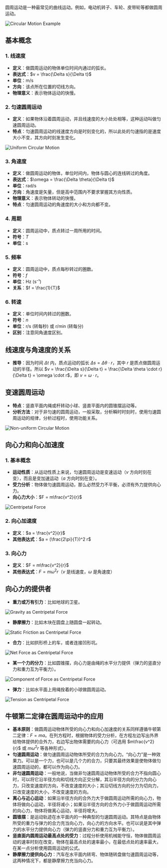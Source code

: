 

圆周运动是一种最常见的曲线运动。例如，电动机转子、车轮、皮带轮等都做圆周运动。

![Circular Motion Example](https://idoogoo.com/wp-content/uploads/2018/07/070918_0724_1.png)

## 基本概念

### 1. 线速度

*   **定义**：做圆周运动的物体单位时间内通过的弧长。
*   **表达式**：$v = \frac{\Delta s}{\Delta t}$
*   **单位**：m/s
*   **方向**：该点所在位置的切线方向。
*   **物理意义**：表示物体运动的快慢。

### 2. 匀速圆周运动

*   **定义**：如果物体沿着圆周运动，并且线速度的大小处处相等，这种运动叫做匀速圆周运动。
*   **特点**：匀速圆周运动的线速度方向是时刻变化的，所以此处的匀速指的是速度大小不变，其方向时刻发生变化。

![Uniform Circular Motion](https://idoogoo.com/wp-content/uploads/2018/07/070918_0724_2.png)

### 3. 角速度

*   **定义**：做圆周运动的物体，单位时间内，物体与圆心的连线转过的角度。
*   **表达式**：$\omega = \frac{\Delta \theta}{\Delta t}$
*   **单位**：rad/s
*   **方向**：角速度是矢量，但是高中范围内不要求掌握其方向性质。
*   **物理意义**：表示物体转动的快慢。
*   **特点**：匀速圆周运动的角速度的大小和方向都不变。

### 4. 周期

*   **定义**：圆周运动中，质点转过一周所用的时间。
*   **符号**：$T$
*   **单位**：s

### 5. 频率

*   **定义**：圆周运动中，质点每秒转过的圈数。
*   **符号**：$f$
*   **单位**：Hz (s⁻¹)
*   **关系**：$f = \frac{1}{T}$

### 6. 转速

*   **定义**：单位时间内转过的圈数。
*   **符号**：$n$
*   **单位**：r/s (转每秒) 或 r/min (转每分)
*   **区别**：注意同角速度区别。

## 线速度与角速度的关系

*   **推导**：因为时间 $\Delta t$ 内，质点运动的弧长 $\Delta s = \Delta \theta \cdot r$，其中 $r$ 是质点做圆周运动的半径。所以
    $v = \frac{\Delta s}{\Delta t} = \frac{\Delta \theta \cdot r}{\Delta t} = \omega \cdot r$，即 $v = \omega \cdot r$。

## 变速圆周运动

*   **特点**：竖直平面内绳或杆转动小球、竖直平面内的圆锥摆运动等。
*   **分析方法**：对于非匀速的圆周运动，一般采取，分析瞬时时刻时，使用匀速圆周运动的规律，分析过程时，使用功能关系。

![Non-uniform Circular Motion](https://idoogoo.com/wp-content/uploads/2018/07/070918_0724_3.png)

## 向心力和向心加速度

### 1. 基本概念

*   **运动性质**：从运动性质上来说，匀速圆周运动是变速运动（$v$ 方向时刻在变），而且是变加速运动（$a$ 方向时刻在变）。
*   **受力分析**：物体做匀速圆周运动，那么必然受力不平衡，必须有外力提供向心力。
*   **向心力大小**：$F = m\frac{v^2}{r}$

![Centripetal Force](https://idoogoo.com/wp-content/uploads/2018/07/070918_0724_4.png)

### 2. 向心加速度

*   **定义**：$a = \frac{v^2}{r}$
*   **其他表达式**：$a = (\frac{2\pi}{T})^2 r$

### 3. 向心力

*   **定义**：$F = m\frac{v^2}{r}$
*   **其他表达式**：$F = m\omega^2 r$（$v$ 是线速度，$\omega$ 是角速度）

## 向心力的提供者

*   **重力或万有引力**：比如地球的卫星。

![Gravity as Centripetal Force](https://idoogoo.com/wp-content/uploads/2018/07/070918_0724_5.png)

*   **静摩擦力**：比如木块在圆盘上随圆盘一起转动。

![Static Friction as Centripetal Force](https://idoogoo.com/wp-content/uploads/2018/07/070918_0724_6.png)

*   **合力**：比如拱形桥上的车，或者连接凹形坑。

![Net Force as Centripetal Force](https://idoogoo.com/wp-content/uploads/2018/07/070918_0724_7.png)

*   **某一个力的分力**：比如圆锥摆，向心力是由绳的水平分力提供（弹力的竖直分力和重力互为平衡力）。

![Component of Force as Centripetal Force](https://idoogoo.com/wp-content/uploads/2018/07/070918_0724_8.png)

*   **弹力**：比如水平面上用绳拴着的小球做圆周运动。

![Tension as Centripetal Force](https://idoogoo.com/wp-content/uploads/2018/07/070918_0724_9.png)

## 牛顿第二定律在圆周运动中的应用

*   **基本原则**：做圆周运动物体所受的向心力和向心加速度的关系同样遵循牛顿第二定律：$F = ma$。在列方程时，根据物体的受力分析，在方程左边写出外界给物体提供的合外力，右边写出物体需要的向心力（可选用 $m\frac{v^2}{r}$ 或 $m\omega^2 r$ 等各种形式）。
*   **匀速圆周运动**：做匀速圆周运动物体所受的合力为向心力。“向心力”是一种效果力。可以是一个力，也可以是几个力的合力，只要其最终效果是使物体做匀速圆周运动的，都可以作为向心力。
*   **非匀速圆周运动**：一般地说，当做非匀速圆周运动物体所受的合力不指向圆心时，可以将它沿半径方向和切线方向正交分解，其沿半径方向的分力为向心力，只改变速度的方向，不改变速度的大小；其沿切线方向的分力为切向力，只改变速度的大小，不改变速度的方向。
*   **离心与近心运动**：如果沿半径方向的合外力大于做圆周运动所需的向心力，物体将做向心运动，半径将减小；如果沿半径方向的合外力小于做圆周运动所需的向心力，物体将做离心运动，半径将增大。
*   **圆锥摆**：是运动轨迹在水平面内的一种典型的匀速圆周运动。其特点是由物体所受的重力与弹力的合力充当向心力，向心力的方向水平。也可以说是其中弹力的水平分力提供向心力（弹力的竖直分力和重力互为平衡力）。
*   **竖直面内圆周运动最高点处的受力**：过程分析使用机械能守恒，物体做圆周运动的速率时刻在改变，物体在最高点处的速率最小，在最低点处的速率最大，在某一点分析使用圆周运动的公式。
*   **静摩擦力提供向心力**：汽车在水平面内转弯、物体随转盘做匀速圆周运动等，这两种情况下，都是静摩擦力充当向心力。


